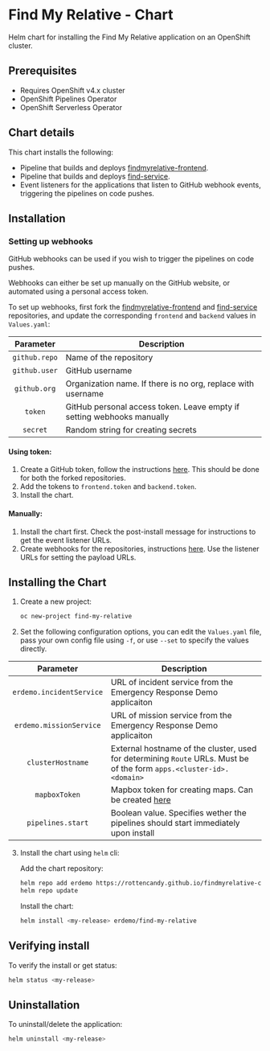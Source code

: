 Find My Relative - Chart
========================

Helm chart for installing the Find My Relative application on an OpenShift cluster.


Prerequisites
-------------

- Requires OpenShift v4.x cluster
- OpenShift Pipelines Operator
- OpenShift Serverless Operator

Chart details
-------------

This chart installs the following:
- Pipeline that builds and deploys [findmyrelative-frontend](https://github.com/Emergency-Response-Demo/findmyrelative-frontend).
- Pipeline that builds and deploys [find-service](https://github.com/Emergency-Response-Demo/find-service).
- Event listeners for the applications that listen to GitHub webhook events, triggering the pipelines on code pushes.

Installation
--------------------

### Setting up webhooks

GitHub webhooks can be used if you wish to trigger the pipelines on code pushes.

Webhooks can either be set up manually on the GitHub website, or automated using a personal access token.

To set up webhooks, first fork the [findmyrelative-frontend](https://github.com/Emergency-Response-Demo/findmyrelative-frontend) and [find-service](https://github.com/Emergency-Response-Demo/find-service) repositories, and update the corresponding `frontend` and `backend` values in `Values.yaml`:

|Parameter    |Description                                                           |
|:-----------:|----------------------------------------------------------------------|
|`github.repo`|Name of the repository                                                |
|`github.user`|GitHub username                                                       |
|`github.org` |Organization name. If there is no org, replace with username          |
|`token`      |GitHub personal access token. Leave empty if setting webhooks manually|
|`secret`     |Random string for creating secrets                                    |

#### Using token:

1. Create a GitHub token, follow the instructions [here](https://help.github.com/en/github/authenticating-to-github/creating-a-personal-access-token-for-the-command-line#creating-a-token). This should be done for both the forked repositories.
2. Add the tokens to `frontend.token` and `backend.token`.
3. Install the chart.

#### Manually:

1. Install the chart first. Check the post-install message for instructions to get the event listener URLs.
2. Create webhooks for the repositories, instructions [here](https://developer.github.com/webhooks/creating). Use the listener URLs for setting the payload URLs.

## Installing the Chart

1. Create a new project:
   ```bash
   oc new-project find-my-relative
   ```

2. Set the following configuration options, you can edit the `Values.yaml` file, pass your own config file using `-f`, or use `--set` to specify the values directly.


|Parameter               |Description                                                                                                          |
|:----------------------:|---------------------------------------------------------------------------------------------------------------------|
|`erdemo.incidentService`|URL of incident service from the Emergency Response Demo applicaiton                                                 |
|`erdemo.missionService` |URL of mission service from the Emergency Response Demo applicaiton                                                  |
|`clusterHostname`       |External hostname of the cluster, used for determining `Route` URLs. Must be of the form `apps.<cluster-id>.<domain>`|
|`mapboxToken`           |Mapbox token for creating maps. Can be created [here](https://account.mapbox.com)                                    |
|`pipelines.start`       |Boolean value. Specifies wether the pipelines should start immediately upon install                                  |

3. Install the chart using `helm` cli:

   Add the chart repository:
   ```bash
   helm repo add erdemo https://rottencandy.github.io/findmyrelative-chart/
   helm repo update
   ```
   Install the chart:
   ```bash
   helm install <my-release> erdemo/find-my-relative
   ```

## Verifying install

To verify the install or get status:
```bash
helm status <my-release>
```

## Uninstallation
To uninstall/delete the application:
```bash
helm uninstall <my-release>
```

